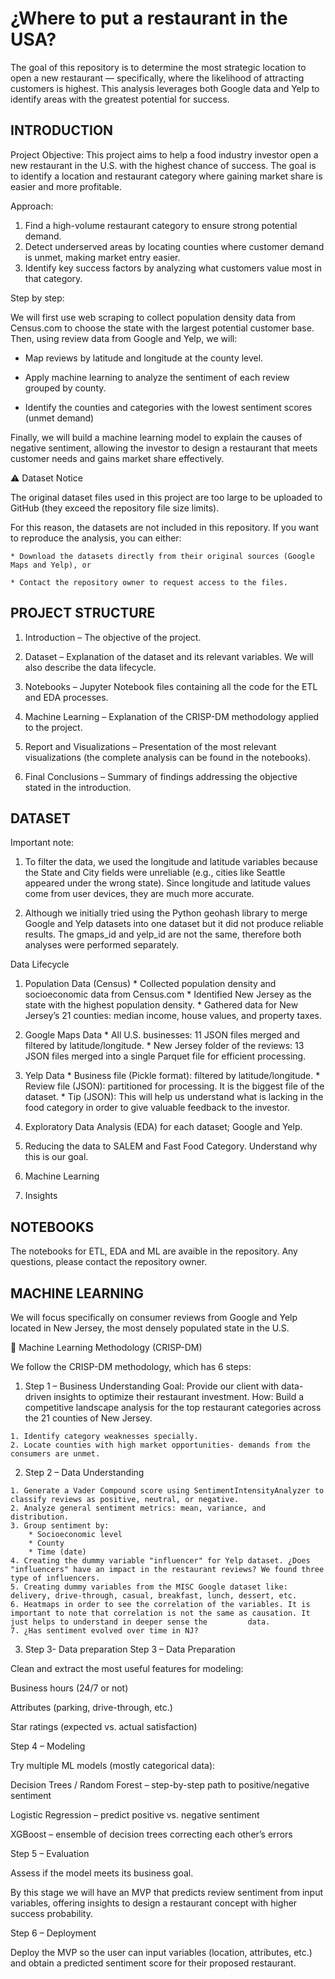 # ¿Where to put a restaurant in the USA?
The goal of this repository is to determine the most strategic location to open a new restaurant — specifically, where the likelihood of attracting customers is highest. This analysis leverages both Google data and Yelp to identify areas with the greatest potential for success.



## INTRODUCTION

Project Objective: This project aims to help a food industry investor open a new restaurant in the U.S. with the highest chance of success. The goal is to identify a location and restaurant category where gaining market share is easier and more profitable.

Approach:

  1. Find a high-volume restaurant category to ensure strong potential demand.
  2. Detect underserved areas by locating counties where customer demand is unmet, making market entry easier.
  3. Identify key success factors by analyzing what customers value most in that category.

Step by step:

We will first use web scraping to collect population density data from Census.com to choose the state with the largest potential customer base. Then, using review data from Google and Yelp, we will:

  * Map reviews by latitude and longitude at the county level.

  * Apply machine learning to analyze the sentiment of each review grouped by county.

  * Identify the counties and categories with the lowest sentiment scores (unmet demand)

Finally, we will build a machine learning model to explain the causes of negative sentiment, allowing the investor to design a restaurant that meets customer needs and gains market share effectively.



⚠️ Dataset Notice

The original dataset files used in this project are too large to be uploaded to GitHub (they exceed the repository file size limits).

For this reason, the datasets are not included in this repository.
If you want to reproduce the analysis, you can either:

    * Download the datasets directly from their original sources (Google Maps and Yelp), or

    * Contact the repository owner to request access to the files.






## PROJECT STRUCTURE


1. Introduction – The objective of the project.

2. Dataset – Explanation of the dataset and its relevant variables. We will also describe the data lifecycle.

3. Notebooks – Jupyter Notebook files containing all the code for the ETL and EDA processes.

4. Machine Learning – Explanation of the CRISP-DM methodology applied to the project.

5. Report and Visualizations – Presentation of the most relevant visualizations (the complete analysis can be found in the notebooks).

6. Final Conclusions – Summary of findings addressing the objective stated in the introduction.




## DATASET

Important note:
1. To filter the data, we used the longitude and latitude variables because the State and City fields were unreliable (e.g., cities like Seattle appeared under the wrong state).
Since longitude and latitude values come from user devices, they are much more accurate.

2. Although we initially tried using the Python geohash library to merge Google and Yelp datasets into one dataset but it did not produce reliable results. The gmaps_id and yelp_id are not the same, therefore both analyses were performed separately.

Data Lifecycle

  1. Population Data (Census)
    * Collected population density and socioeconomic data from Census.com
    * Identified New Jersey as the state with the highest population density.
    * Gathered data for New Jersey’s 21 counties: median income, house values, and property taxes.


  2. Google Maps Data
    * All U.S. businesses: 11 JSON files merged and filtered by latitude/longitude.
    * New Jersey folder of the reviews: 13 JSON files merged into a single Parquet file for efficient processing.

  3. Yelp Data
    * Business file (Pickle format): filtered by latitude/longitude.
    * Review file (JSON): partitioned for processing. It is the biggest file of the dataset.
    * Tip (JSON): This will help us understand what is lacking in the food category in order to give valuable feedback to the investor.

  5. Exploratory Data Analysis (EDA) for each dataset; Google and Yelp.
     
  6. Reducing the data to SALEM and Fast Food Category. Understand why this is our goal.
     
  7. Machine Learning
     
  8. Insights



## NOTEBOOKS


The notebooks for ETL, EDA and ML are avaible in the repository. Any questions, please contact the repository owner.


## MACHINE LEARNING

We will focus specifically on consumer reviews from Google and Yelp located in New Jersey, the most densely populated state in the U.S.

🤖 Machine Learning Methodology (CRISP-DM)

We follow the CRISP-DM methodology, which has 6 steps:

  1. Step 1 – Business Understanding
    Goal: Provide our client with data-driven insights to optimize their restaurant investment.
    How: Build a competitive landscape analysis for the top restaurant categories across the 21 counties of New Jersey.
  
    1. Identify category weaknesses specially. 
    2. Locate counties with high market opportunities- demands from the consumers are unmet.

  
  2. Step 2 – Data Understanding

    1. Generate a Vader Compound score using SentimentIntensityAnalyzer to classify reviews as positive, neutral, or negative.
    2. Analyze general sentiment metrics: mean, variance, and distribution.
    3. Group sentiment by: 
        * Socioeconomic level
        * County
        * Time (date)
    4. Creating the dummy variable "influencer" for Yelp dataset. ¿Does "influencers" have an impact in the restaurant reviews? We found three type of influencers.
    5. Creating dummy variables from the MISC Google dataset like: delivery, drive-through, casual, breakfast, lunch, dessert, etc.
    6. Heatmaps in order to see the correlation of the variables. It is important to note that correlation is not the same as causation. It just helps to understand in deeper sense the         data.
    7. ¿Has sentiment evolved over time in NJ?
    
  3. Step 3- Data preparation
Step 3 – Data Preparation

Clean and extract the most useful features for modeling:

Business hours (24/7 or not)

Attributes (parking, drive-through, etc.)

Star ratings (expected vs. actual satisfaction)

Step 4 – Modeling

Try multiple ML models (mostly categorical data):

Decision Trees / Random Forest – step-by-step path to positive/negative sentiment

Logistic Regression – predict positive vs. negative sentiment

XGBoost – ensemble of decision trees correcting each other’s errors

Step 5 – Evaluation

Assess if the model meets its business goal.

By this stage we will have an MVP that predicts review sentiment from input variables, offering insights to design a restaurant concept with higher success probability.

Step 6 – Deployment

Deploy the MVP so the user can input variables (location, attributes, etc.) and obtain a predicted sentiment score for their proposed restaurant.
